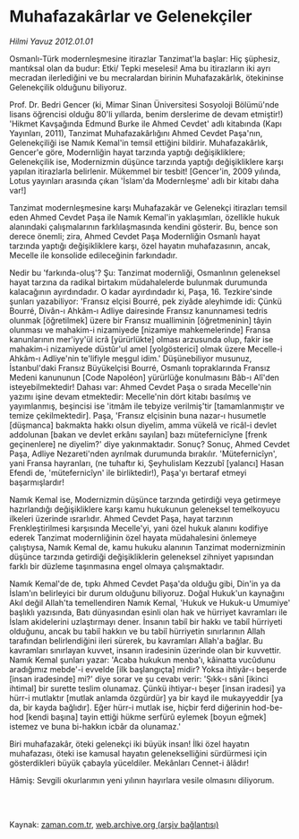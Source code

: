 # Muhafazakârlar ve Gelenekçiler

*Hilmi Yavuz 2012.01.01*

<td class="columnist-detail">
<p>Osmanlı-Türk modernleşmesine itirazlar Tanzimat'la başlar: Hiç şüphesiz, mantıksal olan da budur: Etki/ Tepki meselesi! Ama bu itirazların iki ayrı mecradan ilerlediğini ve bu mecralardan birinin Muhafazakârlık, ötekininse Gelenekçilik olduğunu biliyoruz.</p>
<p>
<div id="haberMetinDiv">
<p>Prof. Dr. Bedri Gencer (ki, Mimar Sinan Üniversitesi Sosyoloji Bölümü'nde lisans öğrencisi olduğu 80'li yıllarda, benim derslerime de devam etmiştir!) 'Hikmet Kavşağında Edmund Burke ile Ahmed Cevdet' adlı kitabında (Kapı Yayınları, 2011), Tanzimat Muhafazakârlığını Ahmed Cevdet Paşa'nın, Gelenekçiliği ise Namık Kemal'in temsil ettiğini bildirir. Muhafazakârlık, Gencer'e göre, Modernliğin hayat tarzında yaptığı değişikliklere; Gelenekçilik ise, Modernizmin düşünce tarzında yaptığı değişikliklere karşı yapılan itirazlarla belirlenir. Mükemmel bir tesbit! [Gencer'in, 2009 yılında, Lotus yayınları arasında çıkan 'İslam'da Modernleşme' adlı bir kitabı daha var!]
<p>Tanzimat modernleşmesine karşı Muhafazakâr ve Gelenekçi itirazları temsil eden Ahmed Cevdet Paşa ile Namık Kemal'in yaklaşımları, özellikle hukuk alanındaki çalışmalarının farklılaşmasında kendini gösterir. Bu, bence son derece önemli; zira, Ahmed Cevdet Paşa Modernliğin Osmanlı hayat tarzında yaptığı değişikliklere karşı, özel hayatın muhafazasının, ancak, Mecelle ile konsolide edileceğinin farkındadır.
<p>Nedir bu 'farkında-oluş'? Şu: Tanzimat modernliği, Osmanlının geleneksel hayat tarzına da radikal birtakım müdahalelerde bulunmak durumunda kalacağının ayırdındadır. O kadar ayırdındadır ki, Paşa, 16. Tezkire'sinde şunları yazabiliyor: 'Fransız elçisi Bourré, pek ziyâde aleyhimde idi: Çünkü Bourré, Divân-ı Ahkâm-ı Adliye dairesinde Fransız kanunnamesi tedris olunmak [öğretilmek] üzere bir Fransız mualliminin [öğretmeninin] tâyin olunması ve mahakim-i nizamiyede [nizamiye mahkemelerinde] Fransa kanunlarının mer'iyy'ül icrâ [yürürlükte] olması arzusunda olup, fakir ise mahakim-i nizamiyede düstûr'ul amel [yolgösterici] olmak üzere Mecelle-i Ahkâm-ı Adliye'nin te'lifiyle meşgul idim.' Düşünebiliyor musunuz, İstanbul'daki Fransız Büyükelçisi Bourré, Osmanlı topraklarında Fransız Medeni kanununun [Code Napoléon] yürürlüğe konulmasını Bâb-ı Alî'den isteyebilmektedir! Dahası var: Ahmed Cevdet Paşa o sırada Mecelle'nin yazımı işine devam etmektedir: Mecelle'nin dört kitabı basılmış ve yayımlanmış, beşincisi ise 'itmâm ile tebyize verilmiş'tir [tamamlanmıştır ve temize çekilmektedir]. Paşa, 'Fransız elçisinin buna nazar-ı husumetle [düşmanca] bakmakta hakkı olsun diyelim, amma vükelâ ve ricâl-i devlet addolunan [bakan ve devlet erkânı sayılan] bazı mütefernicîyne [frenk geçinenlere] ne diyelim?' diye yakınmaktadır. Sonuç? Sonuç, Ahmed Cevdet Paşa, Adliye Nezareti'nden ayrılmak durumunda bırakılır. 'Mütefernicîyn', yani Fransa hayranları, (ne tuhaftır ki, Şeyhulislam Kezzubî [yalancı] Hasan Efendi de, 'mütefernicîyn' ile birliktedir!), Paşa'yı bertaraf etmeyi başarmışlardır!
<p>Namık Kemal ise, Modernizmin düşünce tarzında getirdiği veya getirmeye hazırlandığı değişikliklere karşı kamu hukukunun geleneksel temelkoyucu ilkeleri üzerinde ısrarlıdır. Ahmed Cevdet Paşa, hayat tarzının Frenkleştirilmesi karşısında Mecelle'yi, yani özel hukuk alanını kodifiye ederek Tanzimat modernliğinin özel hayata müdahalesini önlemeye çalıştıysa, Namık Kemal de, kamu hukuku alanının Tanzimat modernizminin düşünce tarzında getirdiği değişikliklerin geleneksel zihniyet yapısından farklı bir düzleme taşınmasına engel olmaya çalışmaktadır.
<p>Namık Kemal'de de, tıpkı Ahmed Cevdet Paşa'da olduğu gibi, Din'in ya da İslam'ın belirleyici bir durum olduğunu biliyoruz. Doğal Hukuk'un kaynağını Akıl değil Allah'ta temellendiren Namık Kemal, 'Hukuk ve Hukuk-u Umumiye' başlıklı yazısında, Batı dünyasından esinli olan hak ve hürriyet kavramları ile İslam akidelerini uzlaştırmayı dener. İnsanın tabiî bir hakkı ve tabiî hürriyeti olduğunu, ancak bu tabiî hakkın ve bu tabiî hürriyetin sınırlarının Allah tarafından belirlendiğini ileri sürerek, bu kavramları Allah'a bağlar. Bu kavramları sınırlayan kuvvet, insanın iradesinin üzerinde olan bir kuvvettir. Namık Kemal şunları yazar: 'Acaba hukukun menba'ı, kâinatta vucûdunu aradığımız mebde'-i evvelde [ilk başlangıçta] midir? Yoksa ihtiyâr-ı beşerde [insan iradesinde] mi?' diye sorar ve şu cevabı verir: 'Şıkk-ı sâni [ikinci ihtimal] bir surette teslim olunamaz. Çünkü ihtiyar-ı beşer [insan iradesi] ya hürr-i mutlaktır [mutlak anlamda özgürdür] ya bir kayd ile mukayyeddir [ya da, bir kayda bağlıdır]. Eğer hürr-i mutlak ise, hiçbir ferd diğerinin hod-be-hod [kendi başına] tayin ettiği hükme serfürû eylemek [boyun eğmek] istemez ve buna bi-hakkın icbâr da olunamaz.'
<p>Biri muhafazakâr, öteki gelenekçi iki büyük insan! İlki özel hayatın muhafazası, öteki ise kamusal hayatın gelenekselliğini sürdürmesi için gösterdikleri büyük çabayla yüceldiler. Mekânları Cennet-i âlâdır!
<p>Hâmiş: Sevgili okurlarımın yeni yılının hayırlara vesile olmasını diliyorum. </p></p></p></p></p></p></p></div>
</p>


<p><br>
		 </br></p></td>

Kaynak: [zaman.com.tr](http://zaman.com.tr/yazar.do?yazino=1222519), [web.archive.org (arşiv bağlantısı)](http://web.archive.org/web/20120129100925/http://zaman.com.tr/yazar.do?yazino=1222519)
